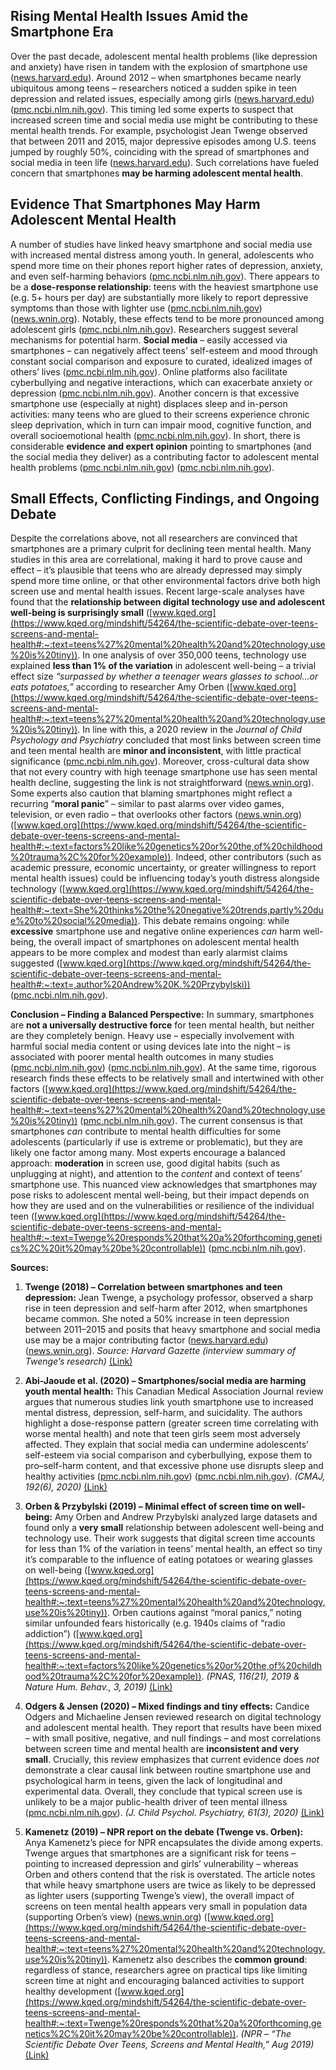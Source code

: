 ## Rising Mental Health Issues Amid the Smartphone Era  
Over the past decade, adolescent mental health problems (like depression and anxiety) have risen in tandem with the explosion of smartphone use ([news.harvard.edu](https://news.harvard.edu/gazette/story/2018/06/gse-phones-study/#:~:text=psychologist%20who%20studies%20generational%20shifts%2C,percent%20within%20those%20few%20years)). Around 2012 – when smartphones became nearly ubiquitous among teens – researchers noticed a sudden spike in teen depression and related issues, especially among girls ([news.harvard.edu](https://news.harvard.edu/gazette/story/2018/06/gse-phones-study/#:~:text=psychologist%20who%20studies%20generational%20shifts%2C,percent%20within%20those%20few%20years)) ([pmc.ncbi.nlm.nih.gov](https://pmc.ncbi.nlm.nih.gov/articles/PMC7012622/#:~:text=,to%20be%20greatest%20among%20girls)). This timing led some experts to suspect that increased screen time and social media use might be contributing to these mental health trends. For example, psychologist Jean Twenge observed that between 2011 and 2015, major depressive episodes among U.S. teens jumped by roughly 50%, coinciding with the spread of smartphones and social media in teen life ([news.harvard.edu](https://news.harvard.edu/gazette/story/2018/06/gse-phones-study/#:~:text=psychologist%20who%20studies%20generational%20shifts%2C,percent%20within%20those%20few%20years)). Such correlations have fueled concern that smartphones **may be harming adolescent mental health**.  

## Evidence That Smartphones May Harm Adolescent Mental Health  
A number of studies have linked heavy smartphone and social media use with increased mental distress among youth. In general, adolescents who spend more time on their phones report higher rates of depression, anxiety, and even self-harming behaviors ([pmc.ncbi.nlm.nih.gov](https://pmc.ncbi.nlm.nih.gov/articles/PMC7012622/#:~:text=,to%20be%20greatest%20among%20girls)). There appears to be a **dose-response relationship**: teens with the heaviest smartphone use (e.g. 5+ hours per day) are substantially more likely to report depressive symptoms than those with lighter use ([pmc.ncbi.nlm.nih.gov](https://pmc.ncbi.nlm.nih.gov/articles/PMC7012622/#:~:text=,to%20be%20greatest%20among%20girls)) ([news.wnin.org](https://news.wnin.org/2019-08-27/the-scientific-debate-over-teens-screens-and-mental-health#:~:text=Not%20only%20do%20these%20two,to%20two%20hours%20a%20day)). Notably, these effects tend to be more pronounced among adolescent girls ([pmc.ncbi.nlm.nih.gov](https://pmc.ncbi.nlm.nih.gov/articles/PMC7012622/#:~:text=,to%20be%20greatest%20among%20girls)). Researchers suggest several mechanisms for potential harm. **Social media** – easily accessed via smartphones – can negatively affect teens’ self-esteem and mood through constant social comparison and exposure to curated, idealized images of others’ lives ([pmc.ncbi.nlm.nih.gov](https://pmc.ncbi.nlm.nih.gov/articles/PMC7012622/#:~:text=,harm%20and%20suicidality%20among%20youth)). Online platforms also facilitate cyberbullying and negative interactions, which can exacerbate anxiety or depression ([pmc.ncbi.nlm.nih.gov](https://pmc.ncbi.nlm.nih.gov/articles/PMC7012622/#:~:text=,harm%20and%20suicidality%20among%20youth)). Another concern is that excessive smartphone use (especially at night) displaces sleep and in-person activities: many teens who are glued to their screens experience chronic sleep deprivation, which in turn can impair mood, cognitive function, and overall socioemotional health ([pmc.ncbi.nlm.nih.gov](https://pmc.ncbi.nlm.nih.gov/articles/PMC7012622/#:~:text=,academic%20performance%20and%20socioemotional%20functioning)). In short, there is considerable **evidence and expert opinion** pointing to smartphones (and the social media they deliver) as a contributing factor to adolescent mental health problems ([pmc.ncbi.nlm.nih.gov](https://pmc.ncbi.nlm.nih.gov/articles/PMC7012622/#:~:text=,to%20be%20greatest%20among%20girls)) ([pmc.ncbi.nlm.nih.gov](https://pmc.ncbi.nlm.nih.gov/articles/PMC7012622/#:~:text=,academic%20performance%20and%20socioemotional%20functioning)).  

## Small Effects, Conflicting Findings, and Ongoing Debate  
Despite the correlations above, not all researchers are convinced that smartphones are a primary culprit for declining teen mental health. Many studies in this area are correlational, making it hard to prove cause and effect – it’s plausible that teens who are already depressed may simply spend more time online, or that other environmental factors drive both high screen use and mental health issues. Recent large-scale analyses have found that the **relationship between digital technology use and adolescent well-being is surprisingly small** ([www.kqed.org](https://www.kqed.org/mindshift/54264/the-scientific-debate-over-teens-screens-and-mental-health#:~:text=teens%27%20mental%20health%20and%20technology,use%20is%20tiny)). In one analysis of over 350,000 teens, technology use explained **less than 1% of the variation** in adolescent well-being – a trivial effect size *“surpassed by whether a teenager wears glasses to school…or eats potatoes,”* according to researcher Amy Orben ([www.kqed.org](https://www.kqed.org/mindshift/54264/the-scientific-debate-over-teens-screens-and-mental-health#:~:text=teens%27%20mental%20health%20and%20technology,use%20is%20tiny)). In line with this, a 2020 review in the *Journal of Child Psychology and Psychiatry* concluded that most links between screen time and teen mental health are **minor and inconsistent**, with little practical significance ([pmc.ncbi.nlm.nih.gov](https://pmc.ncbi.nlm.nih.gov/articles/PMC8221420/#:~:text=studies%2C%20to%20summarize%20what%20is,Implications%20for)). Moreover, cross-cultural data show that not every country with high teenage smartphone use has seen mental health decline, suggesting the link is not straightforward ([news.wnin.org](https://news.wnin.org/2019-08-27/the-scientific-debate-over-teens-screens-and-mental-health#:~:text=One%20hypothesis%20that%20has%20gotten,blame%20for%20worsening%20mental%20health)). Some experts also caution that blaming smartphones might reflect a recurring “**moral panic**” – similar to past alarms over video games, television, or even radio – that overlooks other factors ([news.wnin.org](https://news.wnin.org/2019-08-27/the-scientific-debate-over-teens-screens-and-mental-health#:~:text=One%20hypothesis%20that%20has%20gotten,blame%20for%20worsening%20mental%20health)) ([www.kqed.org](https://www.kqed.org/mindshift/54264/the-scientific-debate-over-teens-screens-and-mental-health#:~:text=factors%20like%20genetics%20or%20the,of%20childhood%20trauma%2C%20for%20example)). Indeed, other contributors (such as academic pressure, economic uncertainty, or greater willingness to report mental health issues) could be influencing today’s youth distress alongside technology ([www.kqed.org](https://www.kqed.org/mindshift/54264/the-scientific-debate-over-teens-screens-and-mental-health#:~:text=She%20thinks%20the%20negative%20trends,partly%20due%20to%20social%20media)). This debate remains ongoing: while **excessive** smartphone use and negative online experiences *can* harm well-being, the overall impact of smartphones on adolescent mental health appears to be more complex and modest than early alarmist claims suggested ([www.kqed.org](https://www.kqed.org/mindshift/54264/the-scientific-debate-over-teens-screens-and-mental-health#:~:text=,author%20Andrew%20K.%20Przybylski)) ([pmc.ncbi.nlm.nih.gov](https://pmc.ncbi.nlm.nih.gov/articles/PMC8221420/#:~:text=anxiety,Implications%20for)).  

**Conclusion – Finding a Balanced Perspective:** In summary, smartphones are **not a universally destructive force** for teen mental health, but neither are they completely benign. Heavy use – especially involvement with harmful social media content or using devices late into the night – is associated with poorer mental health outcomes in many studies ([pmc.ncbi.nlm.nih.gov](https://pmc.ncbi.nlm.nih.gov/articles/PMC7012622/#:~:text=,to%20be%20greatest%20among%20girls)) ([pmc.ncbi.nlm.nih.gov](https://pmc.ncbi.nlm.nih.gov/articles/PMC7012622/#:~:text=,academic%20performance%20and%20socioemotional%20functioning)). At the same time, rigorous research finds these effects to be relatively small and intertwined with other factors ([www.kqed.org](https://www.kqed.org/mindshift/54264/the-scientific-debate-over-teens-screens-and-mental-health#:~:text=teens%27%20mental%20health%20and%20technology,use%20is%20tiny)) ([pmc.ncbi.nlm.nih.gov](https://pmc.ncbi.nlm.nih.gov/articles/PMC8221420/#:~:text=studies%2C%20to%20summarize%20what%20is,Implications%20for)). The current consensus is that smartphones *can* contribute to mental health difficulties for some adolescents (particularly if use is extreme or problematic), but they are likely one factor among many. Most experts encourage a balanced approach: **moderation** in screen use, good digital habits (such as unplugging at night), and attention to the *content* and context of teens’ smartphone use. This nuanced view acknowledges that smartphones may pose risks to adolescent mental well-being, but their impact depends on how they are used and on the vulnerabilities or resilience of the individual teen ([www.kqed.org](https://www.kqed.org/mindshift/54264/the-scientific-debate-over-teens-screens-and-mental-health#:~:text=Twenge%20responds%20that%20a%20forthcoming,genetics%2C%20it%20may%20be%20controllable)) ([pmc.ncbi.nlm.nih.gov](https://pmc.ncbi.nlm.nih.gov/articles/PMC7012622/#:~:text=,academic%20performance%20and%20socioemotional%20functioning)).  

**Sources:**  

1. **Twenge (2018) – Correlation between smartphones and teen depression:** Jean Twenge, a psychology professor, observed a sharp rise in teen depression and self-harm after 2012, when smartphones became common. She noted a 50% increase in teen depression between 2011–2015 and posits that heavy smartphone and social media use may be a major contributing factor ([news.harvard.edu](https://news.harvard.edu/gazette/story/2018/06/gse-phones-study/#:~:text=psychologist%20who%20studies%20generational%20shifts%2C,percent%20within%20those%20few%20years)) ([news.wnin.org](https://news.wnin.org/2019-08-27/the-scientific-debate-over-teens-screens-and-mental-health#:~:text=Not%20only%20do%20these%20two,to%20two%20hours%20a%20day)). *Source: Harvard Gazette (interview summary of Twenge’s research)* [(Link)](https://news.harvard.edu/gazette/story/2018/06/gse-phones-study/)  

2. **Abi-Jaoude et al. (2020) – Smartphones/social media are harming youth mental health:** This Canadian Medical Association Journal review argues that numerous studies link youth smartphone use to increased mental distress, depression, self-harm, and suicidality. The authors highlight a dose-response pattern (greater screen time correlating with worse mental health) and note that teen girls seem most adversely affected. They explain that social media can undermine adolescents’ self-esteem via social comparison and cyberbullying, expose them to pro–self-harm content, and that excessive phone use disrupts sleep and healthy activities ([pmc.ncbi.nlm.nih.gov](https://pmc.ncbi.nlm.nih.gov/articles/PMC7012622/#:~:text=,to%20be%20greatest%20among%20girls)) ([pmc.ncbi.nlm.nih.gov](https://pmc.ncbi.nlm.nih.gov/articles/PMC7012622/#:~:text=,academic%20performance%20and%20socioemotional%20functioning)). *(CMAJ, 192(6), 2020)* [(Link)](https://www.ncbi.nlm.nih.gov/pmc/articles/PMC7012622/)  

3. **Orben & Przybylski (2019) – Minimal effect of screen time on well-being:** Amy Orben and Andrew Przybylski analyzed large datasets and found only a **very small** relationship between adolescent well-being and technology use. Their work suggests that digital screen time accounts for less than 1% of the variation in teens’ mental health, an effect so tiny it’s comparable to the influence of eating potatoes or wearing glasses on well-being ([www.kqed.org](https://www.kqed.org/mindshift/54264/the-scientific-debate-over-teens-screens-and-mental-health#:~:text=teens%27%20mental%20health%20and%20technology,use%20is%20tiny)). Orben cautions against “moral panics,” noting similar unfounded fears historically (e.g. 1940s claims of “radio addiction”) ([www.kqed.org](https://www.kqed.org/mindshift/54264/the-scientific-debate-over-teens-screens-and-mental-health#:~:text=factors%20like%20genetics%20or%20the,of%20childhood%20trauma%2C%20for%20example)). *(PNAS, 116(21), 2019 & Nature Hum. Behav., 3, 2019)* [(Link)](https://www.pnas.org/doi/10.1073/pnas.1902058116)  

4. **Odgers & Jensen (2020) – Mixed findings and tiny effects:** Candice Odgers and Michaeline Jensen reviewed research on digital technology and adolescent mental health. They report that results have been mixed – with small positive, negative, and null findings – and most correlations between screen time and mental health are **inconsistent and very small**. Crucially, this review emphasizes that current evidence does *not* demonstrate a clear causal link between routine smartphone use and psychological harm in teens, given the lack of longitudinal and experimental data. Overall, they conclude that typical screen use is unlikely to be a major public-health driver of teen mental illness ([pmc.ncbi.nlm.nih.gov](https://pmc.ncbi.nlm.nih.gov/articles/PMC8221420/#:~:text=studies%2C%20to%20summarize%20what%20is,Implications%20for)). *(J. Child Psychol. Psychiatry, 61(3), 2020)* [(Link)](https://doi.org/10.1111/jcpp.13190)  

5. **Kamenetz (2019) – NPR report on the debate (Twenge vs. Orben):** Anya Kamenetz’s piece for NPR encapsulates the divide among experts. Twenge argues that smartphones are a significant risk for teens – pointing to increased depression and girls’ vulnerability – whereas Orben and others contend that the risk is overstated. The article notes that while heavy smartphone users are twice as likely to be depressed as lighter users (supporting Twenge’s view), the overall impact of screens on teen mental health appears very small in population data (supporting Orben’s view) ([news.wnin.org](https://news.wnin.org/2019-08-27/the-scientific-debate-over-teens-screens-and-mental-health#:~:text=Not%20only%20do%20these%20two,to%20two%20hours%20a%20day)) ([www.kqed.org](https://www.kqed.org/mindshift/54264/the-scientific-debate-over-teens-screens-and-mental-health#:~:text=teens%27%20mental%20health%20and%20technology,use%20is%20tiny)). Kamenetz also describes the **common ground**: regardless of stance, researchers agree on practical tips like limiting screen time at night and encouraging balanced activities to support healthy development ([www.kqed.org](https://www.kqed.org/mindshift/54264/the-scientific-debate-over-teens-screens-and-mental-health#:~:text=Twenge%20responds%20that%20a%20forthcoming,genetics%2C%20it%20may%20be%20controllable)). *(NPR – “The Scientific Debate Over Teens, Screens and Mental Health,” Aug 2019)* [(Link)](https://news.wnin.org/2019-08-27/the-scientific-debate-over-teens-screens-and-mental-health)